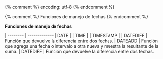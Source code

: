 {% comment %} encoding: utf-8 {% endcomment %}

{% comment %} Funciones de manejo de fechas {% endcomment %}
 

**Funciones de manejo de fechas**

| -------- | -------------
| DATE | 
| TIME | 
| TIMESTAMP |
| DATEDIFF | Función que devuelve la diferencia entre dos fechas.
| DATEADD | Función que agrega una fecha o intervalo a otra nueva y muestra la resultante de la suma.
| DATEDIFF | Función que devuelve la diferencia entre dos fechas.
